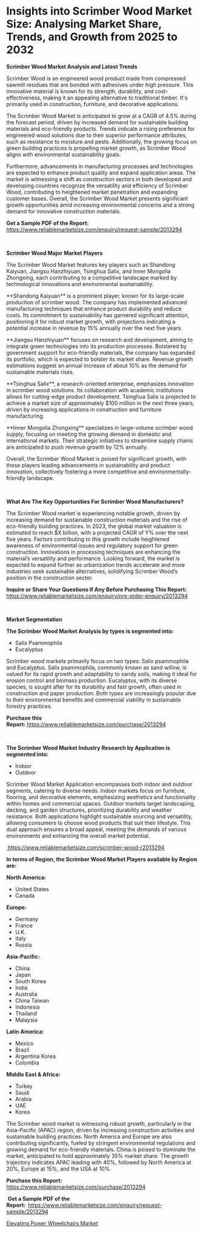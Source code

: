 <p><h1>Insights into Scrimber Wood Market Size: Analysing Market Share, Trends, and Growth from 2025 to 2032</h1></p><p><strong>Scrimber Wood Market Analysis and Latest Trends</strong></p>
<p><p>Scrimber Wood is an engineered wood product made from compressed sawmill residues that are bonded with adhesives under high pressure. This innovative material is known for its strength, durability, and cost-effectiveness, making it an appealing alternative to traditional timber. It's primarily used in construction, furniture, and decorative applications.</p><p>The Scrimber Wood Market is anticipated to grow at a CAGR of 4.5% during the forecast period, driven by increased demand for sustainable building materials and eco-friendly products. Trends indicate a rising preference for engineered wood solutions due to their superior performance attributes, such as resistance to moisture and pests. Additionally, the growing focus on green building practices is propelling market growth, as Scrimber Wood aligns with environmental sustainability goals.</p><p>Furthermore, advancements in manufacturing processes and technologies are expected to enhance product quality and expand application areas. The market is witnessing a shift as construction sectors in both developed and developing countries recognize the versatility and efficiency of Scrimber Wood, contributing to heightened market penetration and expanding customer bases. Overall, the Scrimber Wood Market presents significant growth opportunities amid increasing environmental concerns and a strong demand for innovative construction materials.</p></p>
<p><strong>Get a Sample PDF of the Report:&nbsp;</strong> <a href="https://www.reliablemarketsize.com/enquiry/request-sample/2013294?utm_campaign=2218&utm_medium=2&utm_source=Github&utm_content=ia&utm_term=08022025&utm_id=scrimber-wood">https://www.reliablemarketsize.com/enquiry/request-sample/2013294</a></p>
<p>&nbsp;</p>
<p><strong>Scrimber Wood Major Market Players</strong></p>
<p><p>The Scrimber Wood Market features key players such as Shandong Kaiyuan, Jiangsu Hanzhiyuan, Tsinghua Salix, and Inner Mongolia Zhongxing, each contributing to a competitive landscape marked by technological innovations and environmental sustainability.</p><p>**Shandong Kaiyuan** is a prominent player, known for its large-scale production of scrimber wood. The company has implemented advanced manufacturing techniques that enhance product durability and reduce costs. Its commitment to sustainability has garnered significant attention, positioning it for robust market growth, with projections indicating a potential increase in revenue by 15% annually over the next five years.</p><p>**Jiangsu Hanzhiyuan** focuses on research and development, aiming to integrate green technologies into its production processes. Bolstered by government support for eco-friendly materials, the company has expanded its portfolio, which is expected to bolster its market share. Revenue growth estimations suggest an annual increase of about 10% as the demand for sustainable materials rises.</p><p>**Tsinghua Salix**, a research-oriented enterprise, emphasizes innovation in scrimber wood solutions. Its collaboration with academic institutions allows for cutting-edge product development. Tsinghua Salix is projected to achieve a market size of approximately $100 million in the next three years, driven by increasing applications in construction and furniture manufacturing.</p><p>**Inner Mongolia Zhongxing** specializes in large-volume scrimber wood supply, focusing on meeting the growing demand in domestic and international markets. Their strategic initiatives to streamline supply chains are anticipated to push revenue growth by 12% annually.</p><p>Overall, the Scrimber Wood Market is poised for significant growth, with these players leading advancements in sustainability and product innovation, collectively fostering a more competitive and environmentally-friendly landscape.</p></p>
<p>&nbsp;</p>
<p><strong>What Are The Key Opportunities For Scrimber Wood Manufacturers?</strong></p>
<p><p>The Scrimber Wood market is experiencing notable growth, driven by increasing demand for sustainable construction materials and the rise of eco-friendly building practices. In 2023, the global market valuation is estimated to reach $X billion, with a projected CAGR of Y% over the next five years. Factors contributing to this growth include heightened awareness of environmental issues and regulatory support for green construction. Innovations in processing techniques are enhancing the material’s versatility and performance. Looking forward, the market is expected to expand further as urbanization trends accelerate and more industries seek sustainable alternatives, solidifying Scrimber Wood’s position in the construction sector.</p></p>
<p><strong>Inquire or Share Your Questions If Any Before Purchasing This Report:</strong> <a href="https://www.reliablemarketsize.com/enquiry/pre-order-enquiry/2013294?utm_campaign=2218&utm_medium=2&utm_source=Github&utm_content=ia&utm_term=08022025&utm_id=scrimber-wood">https://www.reliablemarketsize.com/enquiry/pre-order-enquiry/2013294</a></p>
<p>&nbsp;</p>
<p><strong>Market Segmentation</strong></p>
<p><strong>The Scrimber Wood Market Analysis by types is segmented into:</strong></p>
<p><ul><li>Salix Psammophila</li><li>Eucalyptus</li></ul></p>
<p><p>Scrimber wood markets primarily focus on two types: Salix psammophila and Eucalyptus. Salix psammophila, commonly known as sand willow, is valued for its rapid growth and adaptability to sandy soils, making it ideal for erosion control and biomass production. Eucalyptus, with its diverse species, is sought after for its durability and fast growth, often used in construction and paper production. Both types are increasingly popular due to their environmental benefits and commercial viability in sustainable forestry practices.</p></p>
<p><strong>Purchase this Report:&nbsp;</strong><a href="https://www.reliablemarketsize.com/purchase/2013294?utm_campaign=2218&utm_medium=2&utm_source=Github&utm_content=ia&utm_term=08022025&utm_id=scrimber-wood">https://www.reliablemarketsize.com/purchase/2013294</a></p>
<p>&nbsp;</p>
<p><strong>The Scrimber Wood Market Industry Research by Application is segmented into:</strong></p>
<p><ul><li>Indoor</li><li>Outdoor</li></ul></p>
<p><p>Scrimber Wood Market Application encompasses both indoor and outdoor segments, catering to diverse needs. Indoor markets focus on furniture, flooring, and decorative elements, emphasizing aesthetics and functionality within homes and commercial spaces. Outdoor markets target landscaping, decking, and garden structures, prioritizing durability and weather resistance. Both applications highlight sustainable sourcing and versatility, allowing consumers to choose wood products that suit their lifestyle. This dual approach ensures a broad appeal, meeting the demands of various environments and enhancing the overall market potential.</p></p>
<p><a href="https://www.reliablemarketsize.com/scrimber-wood-r2013294?utm_campaign=2218&utm_medium=2&utm_source=Github&utm_content=ia&utm_term=08022025&utm_id=scrimber-wood">&nbsp;https://www.reliablemarketsize.com/scrimber-wood-r2013294</a></p>
<p><strong>In terms of Region, the Scrimber Wood Market Players available by Region are:</strong></p>
<p>
    <p> <strong> North America: </strong>
        <ul>
            <li>United States</li>
            <li>Canada</li>
        </ul>
        </p> 
    <p> <strong> Europe: </strong>
        <ul>
            <li>Germany</li>
            <li>France</li>
            <li>U.K.</li>
            <li>Italy</li>
            <li>Russia</li>
        </ul>
        </p> 
    <p> <strong> Asia-Pacific: </strong>
        <ul>
            <li>China</li>
            <li>Japan</li>
            <li>South Korea</li>
            <li>India</li>
            <li>Australia</li>
            <li>China Taiwan</li>
            <li>Indonesia</li>
            <li>Thailand</li>
            <li>Malaysia</li>
        </ul>
        </p> 
    <p> <strong> Latin America: </strong>
        <ul>
            <li>Mexico</li>
            <li>Brazil</li>
            <li>Argentina Korea</li>
            <li>Colombia</li>
        </ul>
        </p> 
    <p> <strong> Middle East & Africa: </strong>
        <ul>
            <li>Turkey</li>
            <li>Saudi</li>
            <li>Arabia</li>
            <li>UAE</li>
            <li>Korea</li>
        </ul>
    </p>
    </p>
<p><p>The Scrimber wood market is witnessing robust growth, particularly in the Asia-Pacific (APAC) region, driven by increasing construction activities and sustainable building practices. North America and Europe are also contributing significantly, fueled by stringent environmental regulations and growing demand for eco-friendly materials. China is poised to dominate the market, anticipated to hold approximately 35% market share. The growth trajectory indicates APAC leading with 40%, followed by North America at 20%, Europe at 15%, and the USA at 10%.</p></p>
<p><strong>Purchase this Report: </strong><a href="https://www.reliablemarketsize.com/purchase/2013294?utm_campaign=2218&utm_medium=2&utm_source=Github&utm_content=ia&utm_term=08022025&utm_id=scrimber-wood">https://www.reliablemarketsize.com/purchase/2013294</a></p>
<p>&nbsp;<strong>Get a Sample PDF of the Report:&nbsp;&nbsp;</strong><a href="https://www.reliablemarketsize.com/enquiry/request-sample/2013294?utm_campaign=2218&utm_medium=2&utm_source=Github&utm_content=ia&utm_term=08022025&utm_id=scrimber-wood">https://www.reliablemarketsize.com/enquiry/request-sample/2013294</a></p>
<p><strong></strong></p>
<p><p><a href="https://github.com/edacruz6/Market-Research-Report-List-1/blob/main/elevating-power-wheelchairs-market.md?utm_campaign=2218&utm_medium=2&utm_source=Github&utm_content=ia&utm_term=08022025&utm_id=scrimber-wood">Elevating Power Wheelchairs Market</a></p></p>